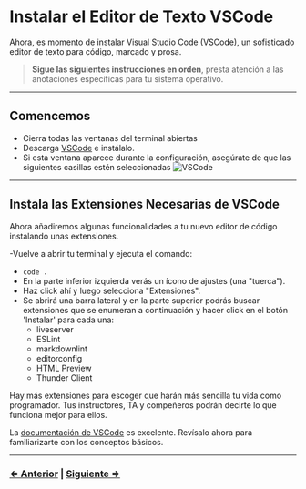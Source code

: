 ﻿# Instalar el Editor de Texto VSCode 

Ahora, es momento de instalar Visual Studio Code (VSCode), un sofisticado editor de texto para código, marcado y prosa.

> **Sigue las siguientes instrucciones en orden**, presta atención a las anotaciones específicas para tu sistema operativo.

---

## Comencemos

- Cierra todas las ventanas del terminal abiertas
- Descarga [VSCode](https://code.visualstudio.com/download) e instálalo.
- Si esta ventana aparece durante la configuración, asegúrate de que las siguientes casillas estén seleccionadas
  ![VSCode](../vscode.png)

---

## Instala las Extensiones Necesarias de VSCode

Ahora añadiremos algunas funcionalidades a tu nuevo editor de código instalando unas extensiones.

-Vuelve a abrir tu terminal y ejecuta el comando:
  - `code .`
- En la parte inferior izquierda verás un ícono de ajustes (una "tuerca").
- Haz click ahí y luego selecciona "Extensiones".
- Se abrirá una barra lateral y en la parte superior podrás buscar extensiones que se enumeran a continuación y hacer click en el botón 'Instalar' para cada una:
  - liveserver
  - ESLint
  - markdownlint
  - editorconfig
  - HTML Preview
  - Thunder Client

Hay más extensiones para escoger que harán más sencilla tu vida como programador. Tus instructores, TA y compeñeros podrán decirte lo que funciona mejor para ellos.

La [documentación de VSCode](https://code.visualstudio.com/docs) es excelente. Revísalo ahora para familiarizarte con los conceptos básicos.

---

### [⇐ Anterior](./9-eslint.md) | [Siguiente ⇒](../verify.md)
